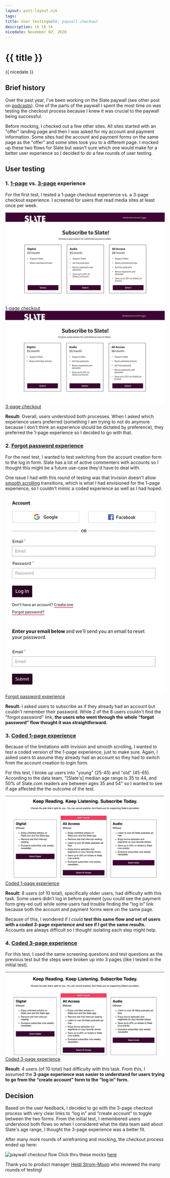 ```yaml
---
layout: post-layout.njk
tags: 
title: User testing&#58; paywall checkout
description: tk tk tk
nicedate: November 02, 2020
---
```

# {{ title }}
<p class="date">{{ nicedate }}</p>

## Brief history

Over the past year, I've been working on the Slate paywall (see other post on [podcasts](/paywall-podcasts)). One of the parts of the paywall I spent the most time on was testing the checkout process because I knew it was crucial to the paywall being successful.

Before mocking, I checked out a few other sites. All sites started with an "offer" landing page and then I was asked for my account and payment information. Some sites had the account and payment forms on the same page as the "offer" and some sites took you to a different page. I mocked up these two flows for Slate but wasn't sure which one would make for a better user experience so I decided to do a few rounds of user testing.

## User testing

### 1. [1-page](https://projects.invisionapp.com/share/W5US9YA4QNY#/screens/392870677_1_page_-_1) vs. [3-page](https://projects.invisionapp.com/share/W5US9YA4QNY#/screens/392875148_3_page_-_1) experience

For the first test, I tested a 1-page checkout experience vs. a 3-page checkout experience. I screened for users that read media sites at least once per week. 

<div class="img-flex-wrapper">
	<div class="img-flex-50">
		<img alt="checkout experience that stays on 1 page" src="/img/checkout/UT1_1page.gif">
		<span class="caption"><a href="https://projects.invisionapp.com/share/W5US9YA4QNY#/screens/392870677_1_page_-_1">1-page checkout</a></span>
	</div>
	<div class="img-flex-50">
		<img alt="checkout experience that is broken up into 3 pages" src="/img/checkout/UT1_3page.gif">
		<span class="caption"><a href="https://projects.invisionapp.com/share/W5US9YA4QNY#/screens/392875148_3_page_-_1">3-page checkout</a></span>
	</div>
</div>

**Result:** Overall, users understood both processes. When I asked which experience users preferred (something I am trying to not do anymore because I don't think an experience should be dictated by preference), they preferred the 1-page experience so I decided to go with that. 


### 2. [Forgot password experience](https://projects.invisionapp.com/share/W5US9YA4QNY#/screens/397971678_1-Page_Steps_-_LP)

For the next test, I wanted to test switching from the account creation form to the log in form. Slate has a lot of active commenters with accounts so I thought this might be a future use-case they'd have to deal with. 

One issue I had with this round of testing was that Invision doesn't allow [smooth scrolling](https://www.w3schools.com/howto/howto_css_smooth_scroll.asp) transitions, which is what I had envisioned for the 1-page experience, so I couldn't mimic a coded experience as well as I had hoped.

<div class="img-flex-wrapper">
	<div class="img-flex-50">
		<img alt="log in form with forgot password link" src="/img/checkout/UT2_login_form.png">
	</div>
	<div class="img-flex-50">
		<img alt="forgot password form" src="/img/checkout/UT2_forgot_password.png">
	</div>
	<span class="caption"><a href="https://projects.invisionapp.com/share/W5US9YA4QNY#/screens/397971678_1-Page_Steps_-_LP">Forgot password experience</a></span>
</div>

**Result:** I asked users to subscribe as if they already had an account but couldn't remember their password. While 2 of the 8 users couldn't find the "forgot password" link, **the users who went through the whole “forgot password” flow thought it was straightforward.**


### 3. [Coded 1-page experience](https://slategroup.github.io/slate-prototypes/1-page.html)

Because of the limitations with Invision and smooth scrolling, I wanted to test a coded version of the 1-page experience, just to make sure. Again, I asked users to assume they already had an account so they had to switch from the account creation to login form.

For this test, I broke up users into "young" (25-45) and "old" (45-65). According to the data team, "[Slate's] median age range is 35 to 44, and 50% of Slate.com readers are between ages 35 and 54" so I wanted to see if age affected the the outcome of the test.  

![coded 1-page checkout experience](/img/checkout/UT3_coded_1page.gif)
<span class="caption"><a href="https://slategroup.github.io/slate-prototypes/1-page.html">Coded 1-page experience</a></span>

**Result:** 8 users (of 10 total), specifically older users, had difficulty with this task. Some users didn’t log in before payment (you could see the payment form grey-ed out) while some users had trouble finding the “log in” link because both the account and payment forms were on the same page. 

Because of this, I wondered if I could **test this same flow and set of users with a coded 3-page experience and see if I got the same results.** Accounts are always difficult so I thought isolating each step might help.


### 4. [Coded 3-page experience](https://slategroup.github.io/slate-prototypes/3-page_plans.html)

For this test, I used the same screening questions and test questions as the previous test but the steps were broken up into 3 pages (like I tested in the initial test). 

![coded 3-page checkout experience](/img/checkout/UT4_coded_3page.gif)
<span class="caption"><a href="https://slategroup.github.io/slate-prototypes/3-page_plans.html">Coded 3-page experience</a></span>

**Result:** 4 users (of 10 total) had difficulty with this task. From this, I assumed the **3-page experience was easier to understand for users trying to go from the “create account” form to the “log in” form.**


## Decision

Based on the user feedback, I decided to go with the 3-page checkout process with very clear links to “log in” and “create account” to toggle between the two forms. From the initial test, I remembered users understood both flows so when I considered what the data team said about Slate's age range, I thought the 3-page experience was a better fit. 

After many more rounds of wireframing and mocking, the checkout process ended up here:

![paywall checkout flow](/img/paywall/paywall_checkout-demo.gif)
<span class="caption">Click thru these mocks <a href="https://www.sketch.com/s/e162d784-4d85-4826-9954-53825ad7d03e/a/mQgwPJ/play">here</a></span>

Thank you to product manager [Heidi Strom-Moon](https://twitter.com/heidimoon) who reviewed the many rounds of testing! 

